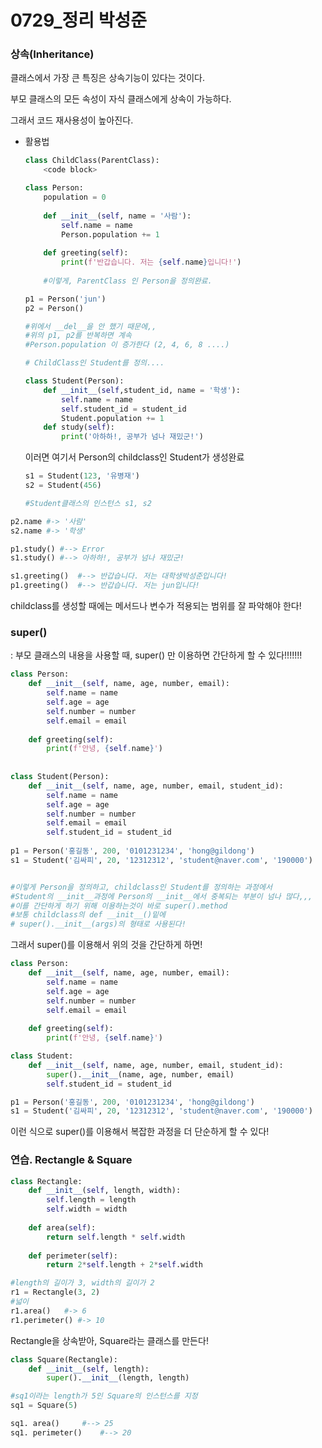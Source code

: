 # 0729_정리  박성준

### 상속(Inheritance)

클래스에서 가장 큰 특징은 상속기능이 있다는 것이다.

부모 클래스의 모든 속성이 자식 클래스에게 상속이 가능하다. 

그래서 코드 재사용성이 높아진다.

- 활용법

  ```python
  class ChildClass(ParentClass):
      <code block>
  ```

  ```python
  class Person:
      population = 0
      
      def __init__(self, name = '사람'):
          self.name = name
          Person.population += 1
          
      def greeting(self):
          print(f'반갑습니다. 저는 {self.name}입니다!')
          
      #이렇게, ParentClass 인 Person을 정의완료.
  ```

  ```python
  p1 = Person('jun')
  p2 = Person()
  
  #위에서 __del__을 안 했기 때문에,, 
  #위의 p1, p2를 반복하면 계속 
  #Person.population 이 증가한다 (2, 4, 6, 8 ....)
  ```

  

  ```python
  # ChildClass인 Student를 정의....
  
  class Student(Person):
      def __init__(self,student_id, name = '학생'):
          self.name = name
          self.student_id = student_id
          Student.population += 1
      def study(self):
          print('아하하!, 공부가 넘나 재밌군!')
  ```

  이러면 여기서 Person의 childclass인 Student가 생성완료

  ```python
  s1 = Student(123, '유병재')
  s2 = Student(456)
  
  #Student클래스의 인스턴스 s1, s2
  ```



```python
p2.name #-> '사람'
s2.name #-> '학생'

p1.study() #--> Error
s1.study() #--> 아하하!, 공부가 넘나 재밌군!

s1.greeting()  #--> 반갑습니다. 저는 대학생박성준입니다!
p1.greeting()  #--> 반갑습니다. 저는 jun입니다!
```

childclass를 생성할 때에는 메서드나 변수가 적용되는 범위를 잘 파악해야 한다!



### super()

: 부모 클래스의 내용을 사용할 때, super() 만 이용하면 간단하게 할 수 있다!!!!!!!

```python
class Person:
    def __init__(self, name, age, number, email):
        self.name = name
        self.age = age
        self.number = number
        self.email = email 
        
    def greeting(self):
        print(f'안녕, {self.name}')
      
    
class Student(Person):
    def __init__(self, name, age, number, email, student_id):
        self.name = name
        self.age = age
        self.number = number
        self.email = email 
        self.student_id = student_id
        
p1 = Person('홍길동', 200, '0101231234', 'hong@gildong')
s1 = Student('김싸피', 20, '12312312', 'student@naver.com', '190000')


#이렇게 Person을 정의하고, childclass인 Student를 정의하는 과정에서 
#Student의 __init__과정에 Person의 __init__에서 중복되는 부분이 넘나 많다,,,
#이를 간단하게 하기 위해 이용하는것이 바로 super().method
#보통 childclass의 def __init__()밑에 
# super().__init__(args)의 형태로 사용된다!
```

그래서 super()를 이용해서 위의 것을 간단하게 하면!

```python
class Person:
    def __init__(self, name, age, number, email):
        self.name = name
        self.age = age
        self.number = number
        self.email = email 
        
    def greeting(self):
        print(f'안녕, {self.name}')

class Student:
    def __init__(self, name, age, number, email, student_id):
        super().__init__(name, age, number, email)
        self.student_id = student_id

p1 = Person('홍길동', 200, '0101231234', 'hong@gildong')
s1 = Student('김싸피', 20, '12312312', 'student@naver.com', '190000')

```

이런 식으로 super()를 이용해서 복잡한 과정을 더 단순하게 할 수 있다!



### 연습. Rectangle & Square

```python
class Rectangle:
    def __init__(self, length, width):
        self.length = length
        self.width = width
        
    def area(self):
        return self.length * self.width
    
    def perimeter(self):
        return 2*self.length + 2*self.width

```

```python
#length의 길이가 3, width의 길이가 2
r1 = Rectangle(3, 2)
#넓이
r1.area()   #-> 6
r1.perimeter() #-> 10
```

Rectangle을 상속받아, Square라는 클래스를 만든다!

```python
class Square(Rectangle):
    def __init__(self, length):
        super().__init__(length, length)

#sq1이라는 length가 5인 Square의 인스턴스를 지정
sq1 = Square(5)

sq1. area()     #--> 25
sq1. perimeter()    #--> 20
```






































